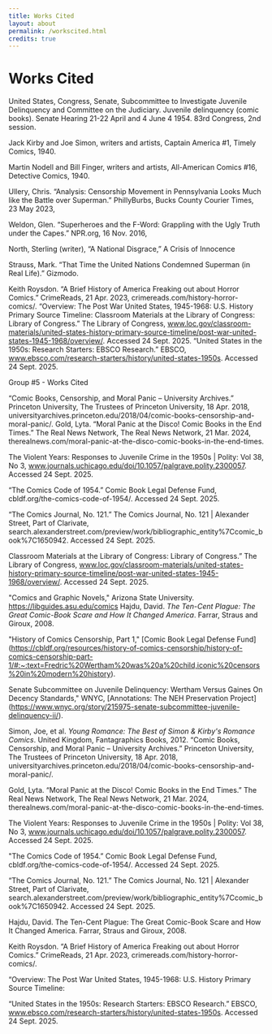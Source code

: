 ```yaml
---
title: Works Cited
layout: about
permalink: /workscited.html
credits: true
---
```


# Works Cited


United States, Congress, Senate, Subcommittee to Investigate Juvenile Delinquency and Committee on the Judiciary. Juvenile delinquency (comic books). Senate Hearing 21-22 April and 4 June 4 1954. 83rd Congress, 2nd session.

Jack Kirby and Joe Simon, writers and artists, Captain America #1, Timely Comics, 1940.

Martin Nodell and Bill Finger, writers and artists, All-American Comics #16, Detective Comics, 1940.

Ullery, Chris. “Analysis: Censorship Movement in Pennsylvania Looks Much like the Battle over Superman.” PhillyBurbs, Bucks County Courier Times, 23 May 2023, 

Weldon, Glen. “Superheroes and the F-Word: Grappling with the Ugly Truth under the Capes.” NPR.org, 16 Nov. 2016, 

North, Sterling (writer), “A National Disgrace,” A Crisis of Innocence

Strauss, Mark. “That Time the United Nations Condemned Superman (in Real Life).” Gizmodo. 

Keith Roysdon. “A Brief History of America Freaking out about Horror Comics.” CrimeReads, 21 
Apr. 2023, crimereads.com/history-horror-comics/.
“Overview: The Post War United States, 1945-1968: U.S. History Primary Source Timeline: 
Classroom Materials at the Library of Congress: Library of Congress.” The Library of Congress, www.loc.gov/classroom-materials/united-states-history-primary-source-timeline/post-war-united-states-1945-1968/overview/. Accessed 24 Sept. 2025.
“United States in the 1950s: Research Starters: EBSCO Research.” EBSCO, 
www.ebsco.com/research-starters/history/united-states-1950s. Accessed 24 Sept. 2025.

Group #5 - Works Cited

“Comic Books, Censorship, and Moral Panic – University Archives.” Princeton University, The Trustees of Princeton University, 18 Apr. 2018, universityarchives.princeton.edu/2018/04/comic-books-censorship-and-moral-panic/. 
Gold, Lyta. “Moral Panic at the Disco! Comic Books in the End Times.” The Real News Network, The Real News Network, 21 Mar. 2024, therealnews.com/moral-panic-at-the-disco-comic-books-in-the-end-times.

The Violent Years: Responses to Juvenile Crime in the 1950s | Polity: Vol 38, No 3, www.journals.uchicago.edu/doi/10.1057/palgrave.polity.2300057. Accessed 24 Sept. 2025. 

“The Comics Code of 1954.” Comic Book Legal Defense Fund, cbldf.org/the-comics-code-of-1954/. Accessed 24 Sept. 2025. 

“The Comics Journal, No. 121.” The Comics Journal, No. 121 | Alexander Street, Part of Clarivate, search.alexanderstreet.com/preview/work/bibliographic_entity%7Ccomic_book%7C1650942. Accessed 24 Sept. 2025. 

Classroom Materials at the Library of Congress: Library of Congress.” The Library of Congress, www.loc.gov/classroom-materials/united-states-history-primary-source-timeline/post-war-united-states-1945-1968/overview/. Accessed 24 Sept. 2025.

"Comics and Graphic Novels," Arizona State University. https://libguides.asu.edu/comics
Hajdu, David. *The Ten-Cent Plague: The Great Comic-Book Scare and How It Changed America*. Farrar, Straus and Giroux, 2008.

"History of Comics Censorship, Part 1," [Comic Book Legal Defense Fund] (https://cbldf.org/resources/history-of-comics-censorship/history-of-comics-censorship-part-1/#:~:text=Fredric%20Wertham%20was%20a%20child,iconic%20censors%20in%20modern%20history).

Senate Subcommittee on Juvenile Delinquency: Wertham Versus Gaines On Decency Standards," WNYC, [Annotations: The NEH Preservation Project] (https://www.wnyc.org/story/215975-senate-subcommittee-juvenile-delinquency-ii/).

Simon, Joe, et al. *Young Romance: The Best of Simon & Kirby's Romance Comics*. United Kingdom, Fantagraphics Books, 2012.
“Comic Books, Censorship, and Moral Panic – University Archives.” Princeton University, The Trustees of Princeton University, 18 Apr. 2018, universityarchives.princeton.edu/2018/04/comic-books-censorship-and-moral-panic/. 

Gold, Lyta. “Moral Panic at the Disco! Comic Books in the End Times.” The Real News Network, The Real News Network, 21 Mar. 2024, therealnews.com/moral-panic-at-the-disco-comic-books-in-the-end-times. 

The Violent Years: Responses to Juvenile Crime in the 1950s | Polity: Vol 38, No 3, www.journals.uchicago.edu/doi/10.1057/palgrave.polity.2300057. Accessed 24 Sept. 2025. 

"The Comics Code of 1954.” Comic Book Legal Defense Fund, cbldf.org/the-comics-code-of-1954/. Accessed 24 Sept. 2025. 

“The Comics Journal, No. 121.” The Comics Journal, No. 121 | Alexander Street, Part of Clarivate, search.alexanderstreet.com/preview/work/bibliographic_entity%7Ccomic_book%7C1650942. Accessed 24 Sept. 2025. 

Hajdu, David. The Ten-Cent Plague: The Great Comic-Book Scare and How It Changed 
America. Farrar, Straus and Giroux, 2008.

Keith Roysdon. “A Brief History of America Freaking out about Horror Comics.” CrimeReads, 21 
Apr. 2023, crimereads.com/history-horror-comics/.

“Overview: The Post War United States, 1945-1968: U.S. History Primary Source Timeline: 

“United States in the 1950s: Research Starters: EBSCO Research.” EBSCO, 
www.ebsco.com/research-starters/history/united-states-1950s. Accessed 24 Sept. 2025.

